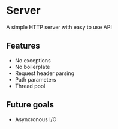 # Server
A simple HTTP server with easy to use API

## Features
- No exceptions
- No boilerplate
- Request header parsing
- Path parameters
- Thread pool

## Future goals
- Asyncronous I/O
